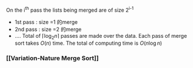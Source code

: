 On the i<sup>th</sup> pass the lists being merged are of size 2<sup>i-1</sup>
* 1st pass : size =1 的merge
* 2nd pass : size =2 的merge
* ....
Total of $\lceil \log_2 n \rceil$ passes are made over the data. 
Each pass of merge sort takes $O(n)$ time. The total of computing time is $O(n \log n)$ 

### [[Variation-Nature Merge Sort]]